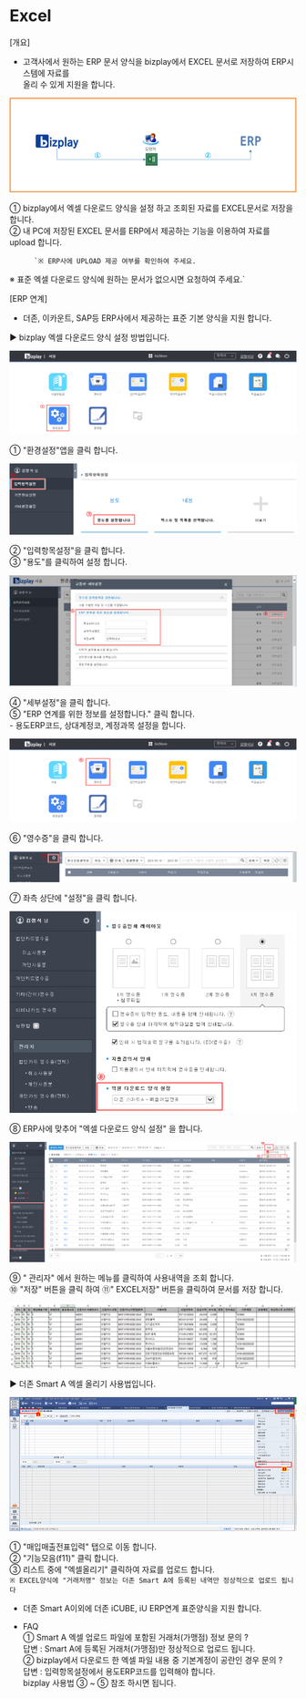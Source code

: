 # Excel

\[개요\]  
 - 고객사에서 원하는 ERP 문서 양식을 bizplay에서 EXCEL 문서로 저장하여 ERP시스템에 자료를  
  올리 수 있게 지원을 합니다.

![\[&#xADF8;&#xB9BC;1\] EXCEL &#xBC29;&#xC2DD;](../../.gitbook/assets/image%20%286%29.png)

   ① bizplay에서 엑셀 다운로드 양식을 설정 하고 조회된 자료를 EXCEL문서로 저장을 합니다.  
   ② 내 PC에 저장된 EXCEL 문서를 ERP에서 제공하는 기능을 이용하여 자료를 upload 합니다.

          `※ ERP사에 UPLOAD 제공 여부를 확인하여 주세요.  
 ※ 표준 엑셀 다운로드 양식에 원하는 문서가 없으시면 요청하여 주세요.`

\[ERP 연계\]  
 - 더존, 이카운트, SAP등 ERP사에서 제공하는 표준 기본 양식을 지원 합니다.

 ▶ bizplay 엑셀 다운로드 양식 설정 방법입니다.

![\[&#xADF8;&#xB9BC;2\] &#xD658;&#xACBD;&#xC124;&#xC815;](../../.gitbook/assets/image%20%28101%29.png)

   ① "환경설정"앱을 클릭 합니다.

![\[&#xADF8;&#xB9BC;3\] &#xC785;&#xB825;&#xD56D;&#xBAA9; &#xC124;&#xC815;](../../.gitbook/assets/image%20%28141%29.png)

   ② "입력항목설정"을 클릭 합니다.  
   ③ "용도"를 클릭하여 설정 합니다.

![\[&#xADF8;&#xB9BC;4\] &#xC138;&#xBD80;&#xC124;&#xC815;](../../.gitbook/assets/image%20%28241%29.png)

④ "세부설정"을 클릭 합니다.  
⑤ "ERP 연계를 위한 정보를 설정합니다." 클릭 합니다.  
    - 용도ERP코드, 상대계정코, 계정과목 설정을 합니다.

![\[&#xADF8;&#xB9BC;5\] &#xC601;&#xC218;&#xC99D;](../../.gitbook/assets/image%20%28154%29.png)

   ⑥ "영수증"을 클릭 합니다.

![\[&#xADF8;&#xB9BC;6\] &#xC124;&#xC815;](../../.gitbook/assets/image%20%28173%29.png)

   ⑦ 좌측 상단에 "설정"을 클릭 합니다.

![\[&#xADF8;&#xB9BC;7\] &#xC5D1;&#xC140; &#xB2E4;&#xC6B4;&#xB85C;&#xB4DC; &#xC591;&#xC2DD; &#xC124;&#xC815;](../../.gitbook/assets/image%20%28192%29.png)

   ⑧ ERP사에 맞추어 "엑셀 다운로드 양식 설정" 을 합니다.

![\[&#xADF8;&#xB9BC;8\] EXCEL &#xC800;&#xC7A5;](../../.gitbook/assets/image%20%2872%29.png)

   ⑨ " 관리자" 에서 원하는 메뉴를 클릭하여 사용내역을 조회 합니다.  
   ⑩ "저장" 버튼을 클릭 하여 ⑪" EXCEL저장" 버튼을 클릭하여 문서를 저장 합니다.

![\[&#xADF8;&#xB9BC;9\] EXCEL &#xC591;&#xC2DD;](../../.gitbook/assets/image%20%2816%29.png)

 ▶ 더존 Smart A 엑셀 올리기 사용법입니다.

![\[&#xADF8;&#xB9BC;10\] &#xB354;&#xC874; Smart A](../../.gitbook/assets/image%20%2853%29.png)

   ① "매입매출전표입력" 탭으로 이동 합니다.  
   ② "기능모음\(f11\)" 클릭 합니다.  
   ③ 리스트 중에 "엑셀올리기" 클릭하여 자료를 업로드 합니다.   
    `※ EXCEL양식에 "거래처명" 정보는 더존 Smart A에 등록된 내역만 정상적으로 업로드 됩니다`

 - 더존 Smart A이외에 더존 iCUBE, iU ERP연계 표준양식을 지원 합니다.

 - FAQ  
   ① Smart A 엑셀 업로드 파일에 포함된 거래처\(가맹점\) 정보 문의 ?  
       답변 : Smart A에 등록된 거래처\(가맹점\)만 정상적으로 업로드 됩니다.  
   ② bizplay에서 다운로드 한 엑셀 파일 내용 중 기본계정이 공란인 경우 문의 ?  
       답변 : 입력항목설정에서 용도ERP코드를 입력해야 합니다.  
                   bizplay 사용법 ③ ~ ⑤ 참조 하시면 됩니다.

